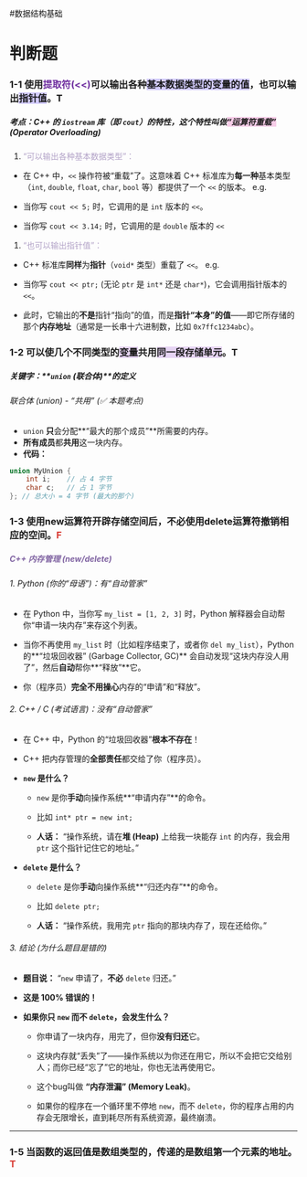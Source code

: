 #数据结构基础 
# 判断题
### 1-1 使用<font color="#7030a0">提取符(<<)</font>可以输出各种<span style="background:#d2cbff">基本数据类型的变量的值</span>，也可以输出<span style="background:#d2cbff">指针值</span>。T

##### 考点：C++ 的 `iostream` 库（即 `cout`）的特性，这个特性叫做<span style="background:rgba(240, 167, 216, 0.55)">“运算符重载”</span> (Operator Overloading)
1. <font color="#b2a2c7">“可以输出各种基本数据类型”：</font>
- 在 C++ 中，`<<` 操作符被“重载”了。这意味着 C++ 标准库为**每一种**基本类型（`int`, `double`, `float`, `char`, `bool` 等）都提供了一个 `<<` 的版本。
e.g.
- 当你写 `cout << 5;` 时，它调用的是 `int` 版本的 `<<`。
    
- 当你写 `cout << 3.14;` 时，它调用的是 `double` 版本的 `<<`
1. <font color="#b2a2c7">“也可以输出指针值”：</font>
- C++ 标准库**同样**为**指针**（`void*` 类型）重载了 `<<`。
e.g.
- 当你写 `cout << ptr;` (无论 `ptr` 是 `int*` 还是 `char*`)，它会调用指针版本的 `<<`。
    
- 此时，它输出的**不是**指针“指向”的值，而是**指针“本身”的值**——即它所存储的那个**内存地址**（通常是一长串十六进制数，比如 `0x7ffc1234abc`）。
### 1-2 可以使几个不同类型的<span style="background:rgba(136, 49, 204, 0.2)">变量</span>共用<span style="background:rgba(136, 49, 204, 0.2)">同一段存储单元</span>。T

##### **关键字**：**`union` (联合体)**的定义
###### 联合体 (union) - “共用” (✅ 本题考点)

- `union` **只**会分配**“最大的那个成员”**所需要的内存。
- **所有成员**都**共用**这一块内存。
- **代码：**
```c
union MyUnion {
    int i;    // 占 4 字节
    char c;   // 占 1 字节
}; // 总大小 = 4 字节 (最大的那个)
```


### 1-3 使用new运算符开辟存储空间后，不必使用delete运算符撤销相应的空间。<font color="#d83931">F</font>
##### <font color="#8064a2">C++ 内存管理 (new/delete)</font>
###### 1. Python (你的“母语”)：有“自动管家”

- 在 Python 中，当你写 `my_list = [1, 2, 3]` 时，Python 解释器会自动帮你“申请一块内存”来存这个列表。
    
- 当你不再使用 `my_list` 时（比如程序结束了，或者你 `del my_list`），Python 的**“垃圾回收器” (Garbage Collector, GC)** 会自动发现“这块内存没人用了”，然后**自动**帮你**“释放”**它。
    
- 你（程序员）**完全不用操心**内存的“申请”和“释放”。
    

###### 2. C++ / C (考试语言)：没有“自动管家”

- 在 C++ 中，Python 的“垃圾回收器”**根本不存在**！
    
- C++ 把内存管理的**全部责任**都交给了你（程序员）。
    
- **`new` 是什么？**
    
    - `new` 是你**手动**向操作系统**“申请内存”**的命令。
        
    - 比如 `int* ptr = new int;`
        
    - **人话：** “操作系统，请在**堆 (Heap)** 上给我一块能存 `int` 的内存，我会用 `ptr` 这个指针记住它的地址。”
        
- **`delete` 是什么？**
    
    - `delete` 是你**手动**向操作系统**“归还内存”**的命令。
        
    - 比如 `delete ptr;`
        
    - **人话：** “操作系统，我用完 `ptr` 指向的那块内存了，现在还给你。”
        

###### 3. 结论 (为什么题目是错的)

- **题目说：** “`new` 申请了，**不必** `delete` 归还。”
    
- **这是 100% 错误的！**
    
- **如果你只 `new` 而不 `delete`，会发生什么？**
    
    - 你申请了一块内存，用完了，但你**没有归还**它。
        
    - 这块内存就“丢失”了——操作系统以为你还在用它，所以不会把它交给别人；而你已经“忘了”它的地址，你也无法再使用它。
        
    - 这个bug叫做 **“内存泄漏” (Memory Leak)**。
        
    - 如果你的程序在一个循环里不停地 `new`，而不 `delete`，你的程序占用的内存会无限增长，直到耗尽所有系统资源，最终崩溃。
        

---
### 1-5 当函数的返回值是数组类型的，传递的是数组第一个元素的地址。<font color="#d83931"> T</font>
